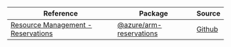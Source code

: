 | Reference | Package | Source |
|---|---|---|
|[Resource Management - Reservations](arm-reservations-readme.md)|[@azure/arm-reservations](https://www.npmjs.com/package/@azure/arm-reservations)|[Github](https://github.com/Azure/azure-sdk-for-js/blob/main/sdk/reservations/arm-reservations)|
